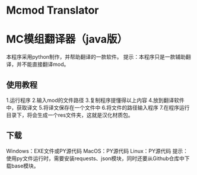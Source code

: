 # Mcmod Translator
# MC模组翻译器（java版）
本程序采用python制作，并帮助翻译的一款软件。
提示：本程序只是一款辅助翻译，并不能直接翻译mod。
## 使用教程
1.运行程序
2.输入mod的文件路径
3.复制程序提懂得以上内容
4.放到翻译软件中，获取译文
5.将译文保存在一个文件中
6.将文件的路径输入程序
7.在程序运行目录下，将会生成一个res文件夹，这就是汉化材质包。

## 下载
Windows：EXE文件或PY源代码
MacOS：PY源代码
Linux：PY源代码
提示：使用py文件运行时，需要安装requests、json模块，同时还要从Github仓库中下载base模块。
